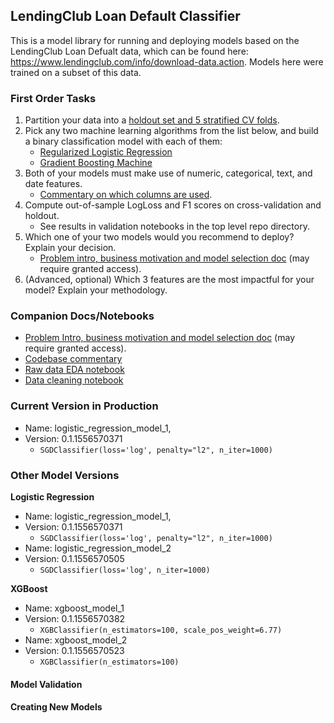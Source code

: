 ## LendingClub Loan Default Classifier

This is a model library for running and deploying models based on the LendingClub Loan Defualt data, which can be found here: https://www.lendingclub.com/info/download-data.action. Models here were trained on a subset of this data.

### First Order Tasks
1. Partition your data into a [holdout set and 5 stratified CV folds](https://github.com/jakeweholt/DR_TH/model/model.py#L23-L70).
2. Pick any two machine learning algorithms from the list below, and build a binary classification model with each of them:
    - [Regularized Logistic Regression](https://github.com/jakeweholt/DR_TH/blob/c27aba7d213097f43029e91f69c9bc5d7bc0aa81/train_model.py#L42-L50)
    - [Gradient Boosting Machine](https://github.com/jakeweholt/DR_TH/blob/c27aba7d213097f43029e91f69c9bc5d7bc0aa81/train_model.py#L28-L40)
3. Both of your models must make use of numeric, categorical, text, and date features.
    - [Commentary on which columns are used](https://github.com/jakeweholt/DR_TH/blob/master/analysis/01_data_cleaning.ipynb).
4. Compute out-of-sample LogLoss and F1 scores on cross-validation and holdout.
    - See results in validation notebooks in the top level repo directory. 
5. Which one of your two models would you recommend to deploy? Explain your decision.
    - [Problem intro, business motivation and model selection doc](https://docs.google.com/document/d/1V5CiQwuySPbKlDvfX8TpLxi0pXHN26-ehbBut4Noblc/edit?usp=sharing) (may require granted access).
6. (Advanced, optional) Which 3 features are the most impactful for your model? Explain
your methodology.

### Companion Docs/Notebooks
- [Problem Intro, business motivation and model selection doc](https://docs.google.com/document/d/1V5CiQwuySPbKlDvfX8TpLxi0pXHN26-ehbBut4Noblc/edit?usp=sharing) (may require granted access).
- [Codebase commentary](https://docs.google.com/document/d/1LpQ2jej05sPmCyDdtWpO6lI0z7dLOUxuDXVyR5YXJKc/edit?usp=sharing)
- [Raw data EDA notebook](https://github.com/jakeweholt/DR_TH/blob/master/analysis/00_raw_data_EDA.ipynb)
- [Data cleaning notebook](https://github.com/jakeweholt/DR_TH/blob/master/analysis/01_data_cleaning.ipynb)

### Current Version in Production
- Name: logistic_regression_model_1, 
- Version: 0.1.1556570371
  - `SGDClassifier(loss='log', penalty="l2", n_iter=1000)`

### Other Model Versions

**Logistic Regression**

- Name: logistic_regression_model_1, 
- Version: 0.1.1556570371
  - `SGDClassifier(loss='log', penalty="l2", n_iter=1000)`
- Name: logistic_regression_model_2
- Version: 0.1.1556570505
  - `SGDClassifier(loss='log', n_iter=1000)`

**XGBoost**

- Name: xgboost_model_1
- Version: 0.1.1556570382
  - `XGBClassifier(n_estimators=100, scale_pos_weight=6.77)`
- Name: xgboost_model_2
- Version: 0.1.1556570523
  - `XGBClassifier(n_estimators=100)`


#### Model Validation

#### Creating New Models
